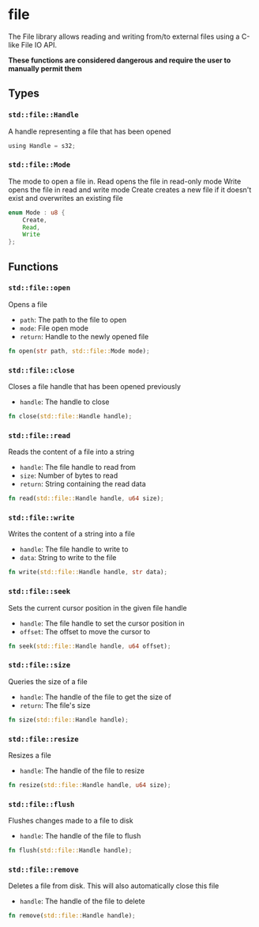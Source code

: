 # file
The File library allows reading and writing from/to external files using
a C-like File IO API.

**These functions are considered dangerous and require the user to manually permit them**


## Types

### `std::file::Handle`

A handle representing a file that has been opened

```rust
using Handle = s32;
```
### `std::file::Mode`

The mode to open a file in.
Read opens the file in read-only mode
Write opens the file in read and write mode
Create creates a new file if it doesn't exist and overwrites an existing file

```rust
enum Mode : u8 {
    Create,
    Read,
    Write
};
```


## Functions

### `std::file::open`

Opens a file
- `path`: The path to the file to open
- `mode`: File open mode
- `return`: Handle to the newly opened file


```rust
fn open(str path, std::file::Mode mode);
```

### `std::file::close`

Closes a file handle that has been opened previously
- `handle`: The handle to close


```rust
fn close(std::file::Handle handle);
```

### `std::file::read`

Reads the content of a file into a string
- `handle`: The file handle to read from
- `size`: Number of bytes to read
- `return`: String containing the read data


```rust
fn read(std::file::Handle handle, u64 size);
```

### `std::file::write`

Writes the content of a string into a file
- `handle`: The file handle to write to
- `data`: String to write to the file


```rust
fn write(std::file::Handle handle, str data);
```

### `std::file::seek`

Sets the current cursor position in the given file handle
- `handle`: The file handle to set the cursor position in
- `offset`: The offset to move the cursor to


```rust
fn seek(std::file::Handle handle, u64 offset);
```

### `std::file::size`

Queries the size of a file
- `handle`: The handle of the file to get the size of
- `return`: The file's size


```rust
fn size(std::file::Handle handle);
```

### `std::file::resize`

Resizes a file
- `handle`: The handle of the file to resize


```rust
fn resize(std::file::Handle handle, u64 size);
```

### `std::file::flush`

Flushes changes made to a file to disk
- `handle`: The handle of the file to flush


```rust
fn flush(std::file::Handle handle);
```

### `std::file::remove`

Deletes a file from disk. This will also automatically close this file
- `handle`: The handle of the file to delete


```rust
fn remove(std::file::Handle handle);
```

